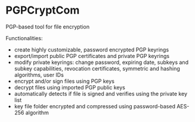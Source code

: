 # PGPCryptCom
PGP-based tool for file encryption

Functionalities:

- create highly customizable, password encrypted PGP keyrings
- export/import public PGP certificates and private PGP keyrings
- modify private keyrings: change password, expiring date, subkeys and subkey capabilities, revocation certificates, symmetric and hashing algorithms, user IDs
- encrypt and/or sign files using PGP keys
- decrypt files using imported PGP public keys
- automatically detects if file is signed and verifies using the private key list
- key file folder encrypted and compressed using password-based AES-256 algorithm
